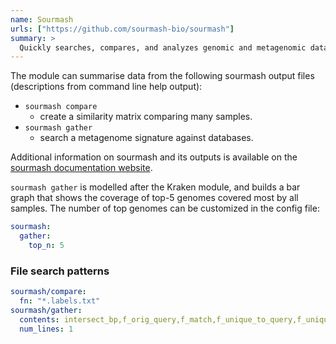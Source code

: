 ```yaml
---
name: Sourmash
urls: ["https://github.com/sourmash-bio/sourmash"]
summary: >
  Quickly searches, compares, and analyzes genomic and metagenomic data sets
---
```


The module can summarise data from the following sourmash output files
(descriptions from command line help output):

- `sourmash compare`
  - create a similarity matrix comparing many samples.
- `sourmash gather`
  - search a metagenome signature against databases.

Additional information on sourmash and its outputs is available on
the [sourmash documentation website](https://sourmash.readthedocs.io/en/latest/).

`sourmash gather` is modelled after the Kraken module, and builds a bar graph that
shows the coverage of top-5 genomes covered most by all samples. The number of top
genomes can be customized in the config file:

```yaml
sourmash:
  gather:
    top_n: 5
```

### File search patterns

```yaml
sourmash/compare:
  fn: "*.labels.txt"
sourmash/gather:
  contents: intersect_bp,f_orig_query,f_match,f_unique_to_query,f_unique_weighted,
  num_lines: 1
```
